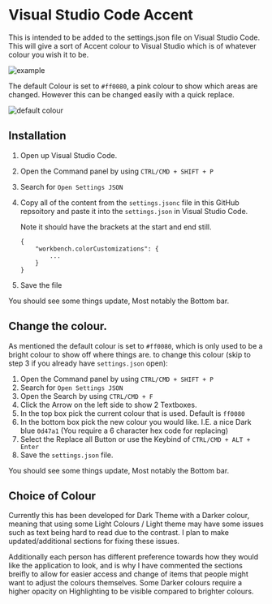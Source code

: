 # Visual Studio Code Accent
This is intended to be added to the settings.json file on Visual Studio Code. This will give a sort of Accent colour to Visual Studio which is of whatever colour you wish it to be.

![example](https://i.imgur.com/FsMyOq6.png)

The default Colour is set to `#ff0080`, a pink colour to show which areas are changed. However this can be changed easily with a quick replace.

![default colour](https://via.placeholder.com/300x30/ff0080/ff0080/)

## Installation
1. Open up Visual Studio Code.
2. Open the Command panel by using `CTRL/CMD + SHIFT + P`
3. Search for `Open Settings JSON`
4. Copy all of the content from the `settings.jsonc` file in this GitHub repsoitory and paste it into the `settings.json` in Visual Studio Code.
    
    Note it should have the brackets at the start and end still.
    ```
    {
        "workbench.colorCustomizations": {
            ...
        }
    }
    ```
5. Save the file

You should see some things update, Most notably the Bottom bar.

## Change the colour.
As mentioned the default colour is set to `#ff0080`, which is only used to be a bright colour to show off where things are.
to change this colour (skip to step 3 if you already have `settings.json` open):

1. Open the Command panel by using `CTRL/CMD + SHIFT + P`
2. Search for `Open Settings JSON`
3. Open the Search by using `CTRL/CMD + F`
4. Click the Arrow on the left side to show 2 Textboxes.
5. In the top box pick the current colour that is used. Default is `ff0080`
6. In the bottom box pick the new colour you would like. I.E. a nice Dark blue `0d47a1` (You require a 6 character hex code for replacing)
7. Select the Replace all Button or use the Keybind of `CTRL/CMD + ALT + Enter`
8. Save the `settings.json` file.

You should see some things update, Most notably the Bottom bar.

## Choice of Colour
Currently this has been developed for Dark Theme with a Darker colour, meaning that using some Light Colours / Light theme may have some issues such as text being hard to read due to the contrast.
I plan to make updated/additional sections for fixing these issues.

Additionally each person has different preference towards how they would like the application to look, and is why I have commented the sections breifly to allow for easier access and change of items that people might want to adjust the colours themselves. Some Darker colours require a higher opacity on Highlighting to be visible compared to brighter colours.
